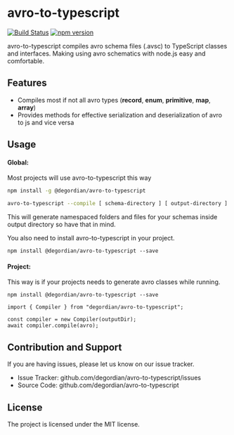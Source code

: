 avro-to-typescript 
========
[![Build Status](https://travis-ci.org/degordian/avro-to-typescript.svg?branch=master)](https://travis-ci.org/degordian/avro-to-typescript)
[![npm version](https://badge.fury.io/js/%40degordian%2Favro-to-typescript.svg)](https://badge.fury.io/js/%40degordian%2Favro-to-typescript)

avro-to-typescript compiles avro schema files (.avsc) to TypeScript classes 
and interfaces. Making using avro schematics with node.js easy and comfortable.


Features
--------

- Compiles most if not all avro types (**record**, **enum**, **primitive**, **map**, **array**)
- Provides methods for effective serialization and deserialization of avro to js and vice versa


Usage
-----

#### Global:
Most projects will use avro-to-typescript this way
```sh
npm install -g @degordian/avro-to-typescript

avro-to-typescript --compile [ schema-directory ] [ output-directory ]
```
This will generate namespaced folders and files for your schemas inside 
output directory so have that in mind.

You also need to install avro-to-typescript in your project.
```
npm install @degordian/avro-to-typescript --save
```

#### Project:
This way is if your projects needs to generate avro classes while running.
```
npm install @degordian/avro-to-typescript --save
```

    import { Compiler } from "degordian/avro-to-typescript";

    const compiler = new Compiler(outputDir);
    await compiler.compile(avro);


Contribution and Support
------------------------

If you are having issues, please let us know on our issue tracker.

- Issue Tracker: github.com/degordian/avro-to-typescript/issues
- Source Code: github.com/degordian/avro-to-typescript


License
-------

The project is licensed under the MIT license.
